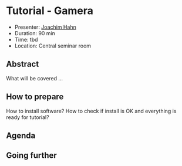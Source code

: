 # Tutorial - Gamera

* Presenter: [Joachim Hahn](https://github.com/JoachimHahn)
* Duration: 90 min
* Time: tbd
* Location: Central seminar room

## Abstract

What will be covered ...

## How to prepare

How to install software?
How to check if install is OK and everything is ready for tutorial?

## Agenda



## Going further
